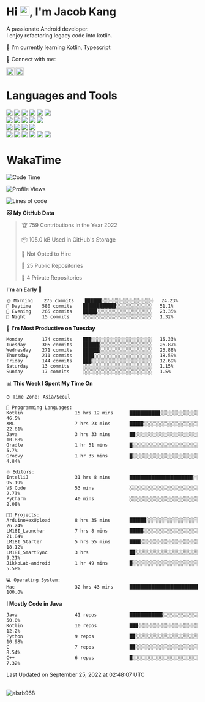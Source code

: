 # Hi <img src="https://media.giphy.com/media/hvRJCLFzcasrR4ia7z/giphy.gif" width="25px">, I'm Jacob Kang
A passionate Android developer.
</br>
I enjoy refactoring legacy code into kotlin.

🌱 I’m currently learning Kotlin, Typescript

🤝 Connect with me:

<a href="https://www.linkedin.com/in/minkyu-kang-b7477b1b2/"><img align="left" src="https://raw.githubusercontent.com/yushi1007/yushi1007/main/images/linkedin.svg" alt="Minkyu Kang | LinkedIn" width="21px"/></a>
<a href="https://www.instagram.com/_jacob_kang/"><img align="left" src="https://raw.githubusercontent.com/yushi1007/yushi1007/main/images/instagram.svg" alt="Jacob Kang | Instagram" width="21px"/></a>

</br>

# Languages and Tools

<div align="left">
<img src="https://img.shields.io/badge/java-007396?logo=java&logoColor=white"/>
<img src="https://img.shields.io/badge/kotlin-7F52FF?logo=kotlin&logoColor=white"/>
<img src="https://img.shields.io/badge/python-3776AB?logo=python&logoColor=white"/>
<img src="https://img.shields.io/badge/bash shell-4EAA25?logo=gnubash&logoColor=white"/>
<img src="https://img.shields.io/badge/c-A8B9CC?logo=c&logoColor=white"/>
<img src="https://img.shields.io/badge/c++-00599C?logo=c%2b%2b&logoColor=white"/>
</div>
<div align="left">
<img src="https://img.shields.io/badge/git-F05032?logo=git&logoColor=white"/>
<img src="https://img.shields.io/badge/github-181717?logo=github&logoColor=white"/>
<img src="https://img.shields.io/badge/mysql-4479A1?logo=mysql&logoColor=white"/>
<img src="https://img.shields.io/badge/sqlite-003B57?logo=sqlite&logoColor=white"/>
<img src="https://img.shields.io/badge/amazon AWS-232F3E?logo=amazonaws&logoColor=white"/>
</div>
<div align="left">
<img src="https://img.shields.io/badge/android-3DDC84?logo=android&logoColor=white"/>
<img src="https://img.shields.io/badge/linux-FCC624?logo=linux&logoColor=white"/>
<img src="https://img.shields.io/badge/flask-000000?logo=flask&logoColor=white"/>
<img src="https://img.shields.io/badge/arduino-00979D?logo=arduino&logoColor=white"/>
</div>
<div align="left">
<img src="https://img.shields.io/badge/slack-4A154B?logo=slack&logoColor=white"/>
<img src="https://img.shields.io/badge/notion-000000?logo=notion&logoColor=white"/>
<img src="https://img.shields.io/badge/jira-0052CC?logo=jira&logoColor=white"/>
<img src="https://img.shields.io/badge/postman-FF6C37?logo=postman&logoColor=white"/>
<img src="https://img.shields.io/badge/intellij-000000?logo=intellijidea&logoColor=white"/>
<img src="https://img.shields.io/badge/pycharm-000000?logo=pycharm&logoColor=white"/>
</div>

# WakaTime

<!--START_SECTION:waka-->
![Code Time](http://img.shields.io/badge/Code%20Time-1%2C259%20hrs%2045%20mins-blue)

![Profile Views](http://img.shields.io/badge/Profile%20Views-0-blue)

![Lines of code](https://img.shields.io/badge/From%20Hello%20World%20I%27ve%20Written--373%20Thousand%20lines%20of%20code-blue)

**🐱 My GitHub Data** 

> 🏆 759 Contributions in the Year 2022
 > 
> 📦 105.0 kB Used in GitHub's Storage 
 > 
> 🚫 Not Opted to Hire
 > 
> 📜 25 Public Repositories 
 > 
> 🔑 4 Private Repositories  
 > 
**I'm an Early 🐤** 

```text
🌞 Morning    275 commits    ██████░░░░░░░░░░░░░░░░░░░   24.23% 
🌆 Daytime    580 commits    ████████████░░░░░░░░░░░░░   51.1% 
🌃 Evening    265 commits    █████░░░░░░░░░░░░░░░░░░░░   23.35% 
🌙 Night      15 commits     ░░░░░░░░░░░░░░░░░░░░░░░░░   1.32%

```
📅 **I'm Most Productive on Tuesday** 

```text
Monday       174 commits    ███░░░░░░░░░░░░░░░░░░░░░░   15.33% 
Tuesday      305 commits    ██████░░░░░░░░░░░░░░░░░░░   26.87% 
Wednesday    271 commits    ██████░░░░░░░░░░░░░░░░░░░   23.88% 
Thursday     211 commits    ████░░░░░░░░░░░░░░░░░░░░░   18.59% 
Friday       144 commits    ███░░░░░░░░░░░░░░░░░░░░░░   12.69% 
Saturday     13 commits     ░░░░░░░░░░░░░░░░░░░░░░░░░   1.15% 
Sunday       17 commits     ░░░░░░░░░░░░░░░░░░░░░░░░░   1.5%

```


📊 **This Week I Spent My Time On** 

```text
⌚︎ Time Zone: Asia/Seoul

💬 Programming Languages: 
Kotlin                   15 hrs 12 mins      ███████████░░░░░░░░░░░░░░   46.5% 
XML                      7 hrs 23 mins       █████░░░░░░░░░░░░░░░░░░░░   22.61% 
Java                     3 hrs 33 mins       ██░░░░░░░░░░░░░░░░░░░░░░░   10.88% 
Gradle                   1 hr 51 mins        █░░░░░░░░░░░░░░░░░░░░░░░░   5.7% 
Groovy                   1 hr 35 mins        █░░░░░░░░░░░░░░░░░░░░░░░░   4.84%

🔥 Editors: 
IntelliJ                 31 hrs 8 mins       ███████████████████████░░   95.19% 
VS Code                  53 mins             ░░░░░░░░░░░░░░░░░░░░░░░░░   2.73% 
PyCharm                  40 mins             ░░░░░░░░░░░░░░░░░░░░░░░░░   2.08%

🐱‍💻 Projects: 
ArduinoHexUpload         8 hrs 35 mins       ██████░░░░░░░░░░░░░░░░░░░   26.24% 
LM18I_Launcher           7 hrs 8 mins        █████░░░░░░░░░░░░░░░░░░░░   21.84% 
LM18I_Starter            5 hrs 55 mins       ████░░░░░░░░░░░░░░░░░░░░░   18.12% 
LM18I_SmartSync          3 hrs               ██░░░░░░░░░░░░░░░░░░░░░░░   9.21% 
JikkoLab-android         1 hr 49 mins        █░░░░░░░░░░░░░░░░░░░░░░░░   5.58%

💻 Operating System: 
Mac                      32 hrs 43 mins      █████████████████████████   100.0%

```

**I Mostly Code in Java** 

```text
Java                     41 repos            ████████████░░░░░░░░░░░░░   50.0% 
Kotlin                   10 repos            ███░░░░░░░░░░░░░░░░░░░░░░   12.2% 
Python                   9 repos             ██░░░░░░░░░░░░░░░░░░░░░░░   10.98% 
C                        7 repos             ██░░░░░░░░░░░░░░░░░░░░░░░   8.54% 
C++                      6 repos             █░░░░░░░░░░░░░░░░░░░░░░░░   7.32%

```



 Last Updated on September 25, 2022 at 02:48:07 UTC
<!--END_SECTION:waka-->

</br>

<div align="left">
<img align="left" src="https://github-readme-stats.vercel.app/api/top-langs?username=alsrb968&show_icons=true&locale=en&layout=compact&theme=dark" alt="alsrb968" />
</div>
